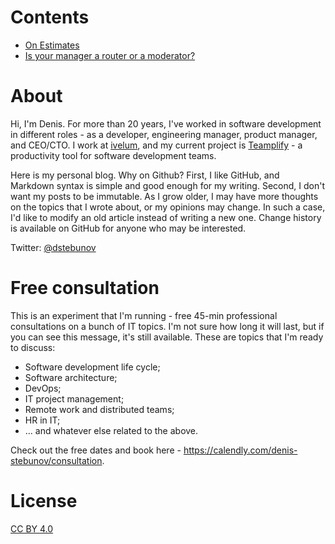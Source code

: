# Contents

- [On Estimates](https://github.com/stebunovd/blog/blob/master/contents/On-Estimates.md)
- [Is your manager a router or a moderator?](https://github.com/stebunovd/blog/blob/master/contents/Is-your-manager-a-router-or-moderator.md)

# About

Hi, I'm Denis. For more than 20 years, I've worked in software development in
different roles - as a developer, engineering manager, product manager, and
CEO/CTO. I work at [ivelum](https://ivelum.com), and my current project is
[Teamplify](https://teamplify.com) - a productivity tool for software
development teams.

Here is my personal blog. Why on Github? First, I like GitHub, and Markdown
syntax is simple and good enough for my writing. Second, I don't want my posts
to be immutable. As I grow older, I may have more thoughts on the topics that I
wrote about, or my opinions may change. In such a case, I'd like to modify an
old article instead of writing a new one. Change history is available on GitHub
for anyone who may be interested.

Twitter: [@dstebunov](https://twitter.com/dstebunov)

# Free consultation

This is an experiment that I'm running - free 45-min professional consultations
on a bunch of IT topics. I'm not sure how long it will last, but if you can see 
this message, it's still available. These are topics that I'm 
ready to discuss:
- Software development life cycle;
- Software architecture;
- DevOps;
- IT project management;
- Remote work and distributed teams;
- HR in IT;
- ... and whatever else related to the above.

Check out the free dates and book here - 
https://calendly.com/denis-stebunov/consultation.

# License

[CC BY 4.0](https://creativecommons.org/licenses/by/4.0/)
